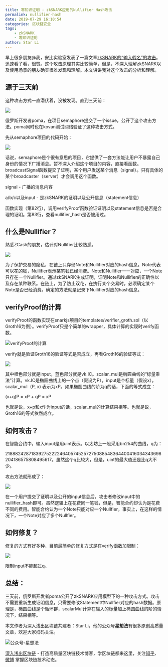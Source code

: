 ```yaml
---
title: 零知识证明 - zkSNARK应用的Nullifier Hash攻击
permalink: nullifier-hash
date: 2019-07-29 16:10:54
categories: 区块链安全
tags: 
    - zkSNARK
    - 零知识证明
author: Star Li
---
```


早上很多朋友@我，安比实验室发表了一篇文章[zkSNARK的“输入假名”的攻击](https://learnblockchain.cn/2019/07/29/zkSNARK-wul/)。迅速看了看，很赞。这个攻击原理其实比较简单，但是，不深入理解zkSNARK以及使用场景的朋友确实很难发现和理解。本文讲讲我对这个攻击的分析和理解。

<!-- more -->


## 源于三天前

这种攻击方式一直潜伏着，没被发现。直到三天前：

![](https://img.learnblockchain.cn/2019/07/15643895236192.jpg)


俄罗斯开发者poma，在项目semaphore提交了一个issue，公开了这个攻击方法。poma同时也在kovan测试网络验证了这种攻击方式。

先从semaphore项目的代码开始：

![](https://img.learnblockchain.cn/2019/07/15643895696758.jpg)

话说，semaphore是个很有意思的项目，它提供了一套方法能让用户不暴露自己身份的情况下广播消息。暂不深入介绍这个项目的内容，直接看函数。broadcastSignal函数提交了证明，某个用户发送某个消息（signal）。只有具体的某个broadcaster（server）才会调用这个函数。

signal - 广播的消息内容

a/b/c以及input - 是zkSNARK的证明以及公开信息（statement信息）

函数实现（第82行），调用verifyProof函数验证证明以及statement信息是否是合理的证明。第83行，查看nullifier_hash是否被用过。

## 什么是Nullifier？

熟悉ZCash的朋友，估计对Nullifier比较熟悉。

![](https://img.learnblockchain.cn/2019/07/15643895946719.jpg)


为了保护交易的隐私，在链上只存储Note和Nullifier对应的hash信息。Note代表可以花的钱，Nullifier表示某笔钱已经消费。Note和Nullifier一一对应，一个Note只存在一个Nullifier。通过zkSNARK生成证明，证明Note和Nullifier的正确性以及存在某种联系。在链上，为了防止双花，在执行某个交易时，必须确定某个Note是否已经消费。确定的方法就是记录下Nullifier对应的hash信息。

## verifyProof的计算

verifyProof的函数实现在snarkjs项目的templates/verifier_groth.sol（以Groth16为例）。verifyProof只是个简单的wrapper，具体计算的实现时verify函数。

![verifyProof的计算](https://img.learnblockchain.cn/2019/07/15643896047369.jpg)


verify就是验证Groth16的验证等式是否成立，再看Groth16的验证等式：

![](https://img.learnblockchain.cn/2019/07/15643896186874.jpg)


其中橙色部分就是input，蓝色部分就是vk.IC。scalar_mul是椭圆曲线的“标量乘法”计算。vk.IC是椭圆曲线上的一个点（假设为P），input是个标量（假设x）。scalar_mul（P, x) 表示为xP。如果椭圆曲线的阶为q的话，下面的等式成立：

(x+q)P = xP + qP = xP

也就是说，x+p和x作为input的话，scalar_mul的计算结果相等。也就是说，Groth16的等式依然成立。

## 如何攻击？

在智能合约中，输入input是用uint表示。以太坊上一般采用bn254的曲线，q为：

21888242871839275222246405745257275088548364400416034343698204186575808495617。虽然这个q比较大，但是，uint的最大值还是比q大不少。

攻击方法就形成了：

![](https://img.learnblockchain.cn/2019/07/15643896450122.jpg)

在一个用户提交了证明以及公开的input信息后，攻击者修改input中的nullifier_hash即可。虽然逻辑上在花费同一笔钱，但是，智能合约却认为是花费不同的费用。智能合约认为一个Note只能对应一个Nullfier，事实上，在这样的情况下，一个Note对应了多个Nullfier。

## 如何修复？

修复的方式有好多种，目前最简单的修复方式是在verify函数加限制：

![](https://img.learnblockchain.cn/2019/07/15643896615813.jpg)

限制input不能超过q。

## 总结：

三天前，俄罗斯开发者poma公开了zkSNARK应用模型下的一种攻击方式。攻击不需要重新生成证明信息，只需要修改Statement中Nullfier对应的hash数据。原理是，椭圆曲线是个循环群，scalarMul计算在输入的标量加上椭圆曲线的阶的情况下，结果相等。

本文作者为深入浅出区块链共建者：Star Li，他的公众号**星想法**有很多原创高质量文章，欢迎大家扫码关注。

![公众号-星想法](https://img.learnblockchain.cn/2019/15572190575887.jpg!/scale/20%)

[深入浅出区块链](https://learnblockchain.cn/) - 打造高质量区块链技术博客，学区块链都来这里，关注[知乎](https://www.zhihu.com/people/xiong-li-bing/activities)、[微博](https://weibo.com/517623789) 掌握区块链技术动态。
